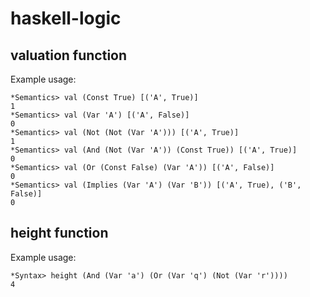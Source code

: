 # haskell-logic

## valuation function
Example usage:
```
*Semantics> val (Const True) [('A', True)]
1
*Semantics> val (Var 'A') [('A', False)]
0
*Semantics> val (Not (Not (Var 'A'))) [('A', True)]
1
*Semantics> val (And (Not (Var 'A')) (Const True)) [('A', True)]
0
*Semantics> val (Or (Const False) (Var 'A')) [('A', False)]
0
*Semantics> val (Implies (Var 'A') (Var 'B')) [('A', True), ('B', False)]
0
```

## height function
Example usage:
```
*Syntax> height (And (Var 'a') (Or (Var 'q') (Not (Var 'r'))))
4
```